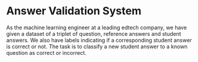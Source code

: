 # Answer Validation System
As the machine learning engineer at a leading edtech company, we have given a dataset of a triplet of question, reference answers and student answers. We also have labels indicating if a corresponding student answer is correct or not. The task is to classify a new student answer to a known question as correct or incorrect. 
